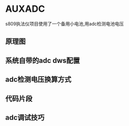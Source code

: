 # AUXADC

s809执法仪项目使用了一个备用小电池,用adc检测电池电压

## 原理图

## 系统自带的adc dws配置

## adc检测电压换算方式

## 代码片段

## adc调试技巧

